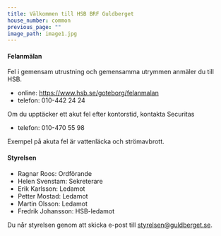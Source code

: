 ```yaml
---
title: Välkommen till HSB BRF Guldberget
house_number: common
previous_page: ""
image_path: image1.jpg
---
```

#### Felanmälan

Fel i gemensam utrustning och gemensamma utrymmen anmäler du till HSB.

- online: <https://www.hsb.se/goteborg/felanmalan>
- telefon: 010-442 24 24

Om du upptäcker ett akut fel efter kontorstid, kontakta Securitas

- telefon: 010-470 55 98

Exempel på akuta fel är vattenläcka och strömavbrott.

#### Styrelsen

- Ragnar Roos: Ordförande
- Helen Svenstam: Sekreterare
- Erik Karlsson: Ledamot
- Petter Mostad: Ledamot
- Martin Olsson: Ledamot
- Fredrik Johansson: HSB-ledamot

Du når styrelsen genom att skicka e-post till styrelsen@guldberget.se.